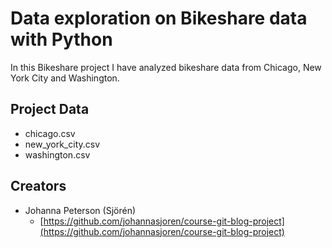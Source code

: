 # Data exploration on Bikeshare data with Python

In this Bikeshare project I have analyzed bikeshare data from Chicago, New York City and Washington.
## Project Data

* chicago.csv
* new_york_city.csv
* washington.csv

## Creators

* Johanna Peterson (Sjörén)
    - [https://github.com/johannasjoren/course-git-blog-project](https://github.com/johannasjoren/course-git-blog-project)



